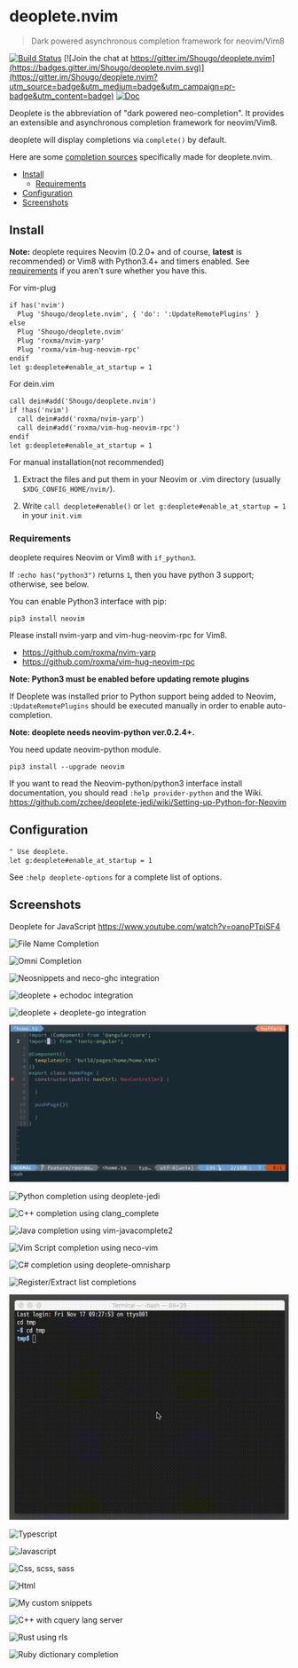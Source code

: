 # deoplete.nvim

> Dark powered asynchronous completion framework for neovim/Vim8

[![Build Status](https://travis-ci.org/Shougo/deoplete.nvim.svg?branch=master)](https://travis-ci.org/Shougo/deoplete.nvim)
[![Join the chat at https://gitter.im/Shougo/deoplete.nvim](https://badges.gitter.im/Shougo/deoplete.nvim.svg)](https://gitter.im/Shougo/deoplete.nvim?utm_source=badge&utm_medium=badge&utm_campaign=pr-badge&utm_content=badge)
[![Doc](https://img.shields.io/badge/doc-%3Ah%20deoplete-orange.svg)](doc/deoplete.txt)

Deoplete is the abbreviation of "dark powered neo-completion".  It
provides an extensible and asynchronous completion framework for
neovim/Vim8.

deoplete will display completions via `complete()` by default.

Here are some [completion sources](https://github.com/Shougo/deoplete.nvim/wiki/Completion-Sources) specifically made for deoplete.nvim.

<!-- vim-markdown-toc GFM -->

- [Install](#install)
  - [Requirements](#requirements)
- [Configuration](#configuration)
- [Screenshots](#screenshots)

<!-- vim-markdown-toc -->

## Install

**Note:** deoplete requires Neovim (0.2.0+ and of course, **latest** is
recommended) or Vim8 with Python3.4+ and timers enabled.  See
[requirements](#requirements) if you aren't sure whether you have this.

For vim-plug

```viml
if has('nvim')
  Plug 'Shougo/deoplete.nvim', { 'do': ':UpdateRemotePlugins' }
else
  Plug 'Shougo/deoplete.nvim'
  Plug 'roxma/nvim-yarp'
  Plug 'roxma/vim-hug-neovim-rpc'
endif
let g:deoplete#enable_at_startup = 1
```

For dein.vim

```viml
call dein#add('Shougo/deoplete.nvim')
if !has('nvim')
  call dein#add('roxma/nvim-yarp')
  call dein#add('roxma/vim-hug-neovim-rpc')
endif
let g:deoplete#enable_at_startup = 1
```

For manual installation(not recommended)

1. Extract the files and put them in your Neovim or .vim directory
   (usually `$XDG_CONFIG_HOME/nvim/`).

2. Write `call deoplete#enable()` or `let g:deoplete#enable_at_startup = 1` in
   your `init.vim`

### Requirements

deoplete requires Neovim or Vim8 with `if_python3`.

If `:echo has("python3")` returns `1`, then you have python 3 support; otherwise, see below.

You can enable Python3 interface with pip:

    pip3 install neovim

Please install nvim-yarp and vim-hug-neovim-rpc for Vim8.

- <https://github.com/roxma/nvim-yarp>
- <https://github.com/roxma/vim-hug-neovim-rpc>

**Note: Python3 must be enabled before updating remote plugins**

If Deoplete was installed prior to Python support being added to Neovim,
`:UpdateRemotePlugins` should be executed manually in order to enable
auto-completion.

**Note: deoplete needs neovim-python ver.0.2.4+.**

You need update neovim-python module.

    pip3 install --upgrade neovim

If you want to read the Neovim-python/python3 interface install documentation,
you should read `:help provider-python` and the Wiki.
<https://github.com/zchee/deoplete-jedi/wiki/Setting-up-Python-for-Neovim>

## Configuration

```vim
" Use deoplete.
let g:deoplete#enable_at_startup = 1
```

See `:help deoplete-options` for a complete list of options.

## Screenshots

Deoplete for JavaScript
<https://www.youtube.com/watch?v=oanoPTpiSF4>

![File Name Completion](https://cloud.githubusercontent.com/assets/7141867/11717027/a99cac54-9f73-11e5-91ce-bce9274692e4.png)

![Omni Completion](https://cloud.githubusercontent.com/assets/7141867/11717030/ae809a28-9f73-11e5-8c12-79fe9c460401.png)

![Neosnippets and neco-ghc integration](https://cloud.githubusercontent.com/assets/7141867/11717032/b4159c0e-9f73-11e5-91ee-404e6390366a.png)

![deoplete + echodoc integration](https://github.com/archSeer/nvim-elixir/blob/master/autocomplete.gif)

![deoplete + deoplete-go integration](https://camo.githubusercontent.com/cfdefba43971bd44d466ead357bb296e38d7f88c/68747470733a2f2f6d656469612e67697068792e636f6d2f6d656469612f6c344b6930316d30314939424f485745302f67697068792e676966)

![deoplete + deoplete-typescript integration](https://github.com/mhartington/deoplete-typescript/blob/master/deoplete-tss.gif)

![Python completion using deoplete-jedi](https://cloud.githubusercontent.com/assets/3712731/17458493/8e10d1c0-5c44-11e6-8bd9-964f45365962.gif)

![C++ completion using clang_complete](https://cloud.githubusercontent.com/assets/3712731/17458501/cf88f89e-5c44-11e6-89a4-b4646aaa8021.gif)

![Java completion using vim-javacomplete2](https://cloud.githubusercontent.com/assets/3712731/17458504/f075e76a-5c44-11e6-97d5-c5525f61c4a9.gif)

![Vim Script completion using neco-vim](https://cloud.githubusercontent.com/assets/3712731/17461000/660e15be-5caf-11e6-8c02-eb9f9c169f3c.gif)

![C# completion using deoplete-omnisharp](https://camo.githubusercontent.com/f429dc72f91b25619980dbb9d436065ba3fb0a44/68747470733a2f2f692e696d6775722e636f6d2f464e634c4441752e676966)

![Register/Extract list completions](https://camo.githubusercontent.com/6a6df993ad0e05c014c72c8f8702447f9b34ad90/68747470733a2f2f692e696d6775722e636f6d2f5131663731744a2e676966)

![FSharp completion using deopletefs](https://github.com/callmekohei/deoplete-fsharp/blob/master/pic/sample.gif)

![Typescript](https://user-images.githubusercontent.com/29815830/36537450-bfbf4884-1802-11e8-8ad4-dd4a0dccfed3.png)

![Javascript](https://user-images.githubusercontent.com/29815830/36537514-ef01ef7a-1802-11e8-944e-c33017dfbe2b.png)

![Css, scss, sass](https://user-images.githubusercontent.com/29815830/36537545-1184f10a-1803-11e8-81a1-097222a58752.png)

![Html](https://user-images.githubusercontent.com/29815830/36537602-40b19848-1803-11e8-8ac8-49b3b9ba2094.png)

![My custom snippets](https://user-images.githubusercontent.com/29815830/36537646-6578262e-1803-11e8-9bff-64874a606150.png)

![C++ with cquery lang server](https://user-images.githubusercontent.com/1750795/38780762-7c74e51e-40a9-11e8-92f9-dee921555865.png)

![Rust using rls](https://user-images.githubusercontent.com/1750795/38780764-8524b0b8-40a9-11e8-91bc-6e4148c398a3.png)

![Ruby dictionary completion](https://user-images.githubusercontent.com/1314340/44786516-5bb57a00-abcf-11e8-8687-492fa5f9f905.gif)
